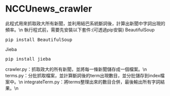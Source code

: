 # NCCUnews_crawler
此程式用來抓取政大所有新聞，並利用結巴系統斷詞後，計算出新聞中字詞出現的頻率。\n
執行程式前，需要先安裝以下套件:(可透過pip安裝) 
BeautifulSoup
<pre>
pip install BeautifulSoup
</pre>
Jieba
<pre>
pip install jieba
</pre>

crawler.py：抓取政大的所有新聞，並將每一條新聞儲存成一個檔案。\n
terms.py：分批抓取檔案，並計算斷詞後的term出現數目，並分批儲存到index檔案中。\n
integrateTerm.py：將terms整理出來的數目合併，最後輸出所有字詞結果。\n